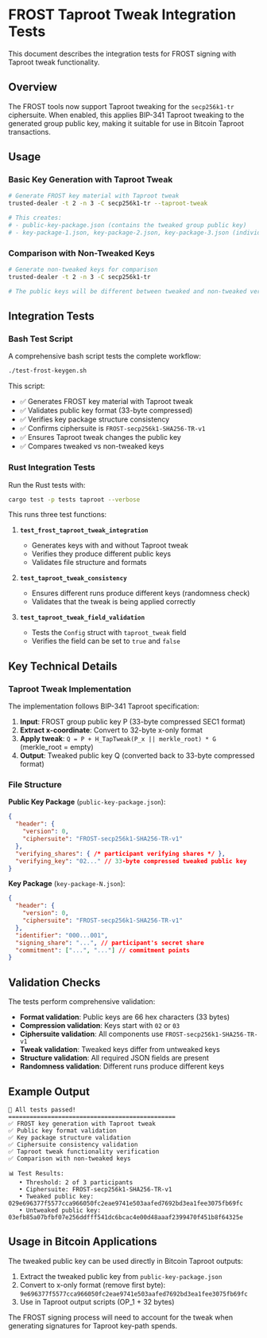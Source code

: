 # FROST Taproot Tweak Integration Tests

This document describes the integration tests for FROST signing with Taproot tweak functionality.

## Overview

The FROST tools now support Taproot tweaking for the `secp256k1-tr` ciphersuite. When enabled, this applies BIP-341 Taproot tweaking to the generated group public key, making it suitable for use in Bitcoin Taproot transactions.

## Usage

### Basic Key Generation with Taproot Tweak

```bash
# Generate FROST key material with Taproot tweak
trusted-dealer -t 2 -n 3 -C secp256k1-tr --taproot-tweak

# This creates:
# - public-key-package.json (contains the tweaked group public key)
# - key-package-1.json, key-package-2.json, key-package-3.json (individual participant keys)
```

### Comparison with Non-Tweaked Keys

```bash
# Generate non-tweaked keys for comparison
trusted-dealer -t 2 -n 3 -C secp256k1-tr

# The public keys will be different between tweaked and non-tweaked versions
```

## Integration Tests

### Bash Test Script

A comprehensive bash script tests the complete workflow:

```bash
./test-frost-keygen.sh
```

This script:
- ✅ Generates FROST key material with Taproot tweak
- ✅ Validates public key format (33-byte compressed)
- ✅ Verifies key package structure consistency
- ✅ Confirms ciphersuite is `FROST-secp256k1-SHA256-TR-v1`
- ✅ Ensures Taproot tweak changes the public key
- ✅ Compares tweaked vs non-tweaked keys

### Rust Integration Tests

Run the Rust tests with:

```bash
cargo test -p tests taproot --verbose
```

This runs three test functions:

1. **`test_frost_taproot_tweak_integration`**
   - Generates keys with and without Taproot tweak
   - Verifies they produce different public keys
   - Validates file structure and formats

2. **`test_taproot_tweak_consistency`**
   - Ensures different runs produce different keys (randomness check)
   - Validates that the tweak is being applied correctly

3. **`test_taproot_tweak_field_validation`**
   - Tests the `Config` struct with `taproot_tweak` field
   - Verifies the field can be set to `true` and `false`

## Key Technical Details

### Taproot Tweak Implementation

The implementation follows BIP-341 Taproot specification:

1. **Input**: FROST group public key P (33-byte compressed SEC1 format)
2. **Extract x-coordinate**: Convert to 32-byte x-only format
3. **Apply tweak**: `Q = P + H_TapTweak(P_x || merkle_root) * G` (merkle_root = empty)
4. **Output**: Tweaked public key Q (converted back to 33-byte compressed format)

### File Structure

**Public Key Package** (`public-key-package.json`):
```json
{
  "header": {
    "version": 0,
    "ciphersuite": "FROST-secp256k1-SHA256-TR-v1"
  },
  "verifying_shares": { /* participant verifying shares */ },
  "verifying_key": "02..." // 33-byte compressed tweaked public key
}
```

**Key Package** (`key-package-N.json`):
```json
{
  "header": {
    "version": 0,
    "ciphersuite": "FROST-secp256k1-SHA256-TR-v1"
  },
  "identifier": "000...001",
  "signing_share": "...", // participant's secret share
  "commitment": ["...", "..."] // commitment points
}
```

## Validation Checks

The tests perform comprehensive validation:

- **Format validation**: Public keys are 66 hex characters (33 bytes)
- **Compression validation**: Keys start with `02` or `03`
- **Ciphersuite validation**: All components use `FROST-secp256k1-SHA256-TR-v1`
- **Tweak validation**: Tweaked keys differ from untweaked keys
- **Structure validation**: All required JSON fields are present
- **Randomness validation**: Different runs produce different keys

## Example Output

```
🎉 All tests passed!
===============================================
✅ FROST key generation with Taproot tweak
✅ Public key format validation
✅ Key package structure validation
✅ Ciphersuite consistency validation
✅ Taproot tweak functionality verification
✅ Comparison with non-tweaked keys

📊 Test Results:
   • Threshold: 2 of 3 participants
   • Ciphersuite: FROST-secp256k1-SHA256-TR-v1
   • Tweaked public key: 029e696377f5577cca966050fc2eae9741e503aafed7692bd3ea1fee3075fb69fc
   • Untweaked public key: 03efb85a07bfbf07e256ddfff541dc6bcac4e00d48aaaf2399470f451b8f64325e
```

## Usage in Bitcoin Applications

The tweaked public key can be used directly in Bitcoin Taproot outputs:

1. Extract the tweaked public key from `public-key-package.json`
2. Convert to x-only format (remove first byte): `9e696377f5577cca966050fc2eae9741e503aafed7692bd3ea1fee3075fb69fc`
3. Use in Taproot output scripts (OP_1 + 32 bytes)

The FROST signing process will need to account for the tweak when generating signatures for Taproot key-path spends.
